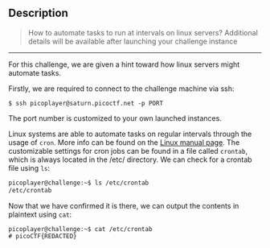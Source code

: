 ## Description

>How to automate tasks to run at intervals on linux servers?
>Additional details will be available after launching your challenge instance

-----
For this challenge, we are given a hint toward how linux servers might automate tasks.

Firstly, we are required to connect to the challenge machine via ssh:

```
$ ssh picoplayer@saturn.picoctf.net -p PORT
```

The port number is customized to your own launched instances.

Linux systems are able to automate tasks on regular intervals through the usage of `cron`. More info can be found on the [Linux manual page](https://man7.org/linux/man-pages/man8/cron.8.html). The customizable settings for cron jobs can be found in a file called `crontab`, which is always located in the /etc/ directory. We can check for a crontab file using `ls`:

```sh
picoplayer@challenge:~$ ls /etc/crontab  
/etc/crontab
```

Now that we have confirmed it is there, we can output the contents in plaintext using `cat`:

```
picoplayer@challenge:~$ cat /etc/crontab    
# picoCTF{REDACTED}
```
